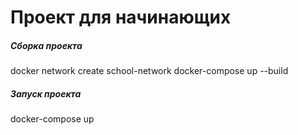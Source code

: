 # Проект для начинающих

##### Сборка проекта
docker network create school-network
docker-compose up --build

##### Запуск проекта
docker-compose up
